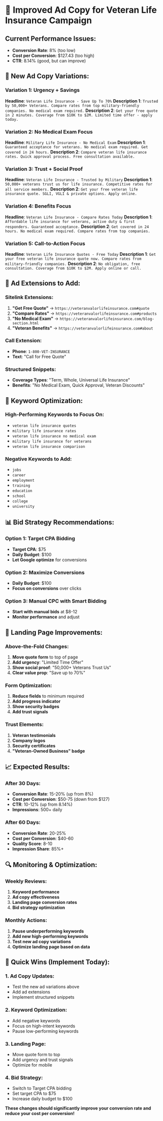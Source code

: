 # 🎯 Improved Ad Copy for Veteran Life Insurance Campaign

## **Current Performance Issues:**
- **Conversion Rate**: 8% (too low)
- **Cost per Conversion**: $127.43 (too high)
- **CTR**: 8.14% (good, but can improve)

## **🎯 New Ad Copy Variations:**

### **Variation 1: Urgency + Savings**
**Headline**: `Veteran Life Insurance - Save Up To 70%`
**Description 1**: `Trusted by 50,000+ Veterans. Compare rates from top military-friendly companies. No medical exam required.`
**Description 2**: `Get your free quote in 2 minutes. Coverage from $10K to $2M. Limited time offer - apply today.`

### **Variation 2: No Medical Exam Focus**
**Headline**: `Military Life Insurance - No Medical Exam`
**Description 1**: `Guaranteed acceptance for veterans. No medical exam required. Get covered in 24 hours.`
**Description 2**: `Compare veteran life insurance rates. Quick approval process. Free consultation available.`

### **Variation 3: Trust + Social Proof**
**Headline**: `Veteran Life Insurance - Trusted by Military`
**Description 1**: `50,000+ veterans trust us for life insurance. Competitive rates for all service members.`
**Description 2**: `Get your free veteran life insurance quote. SGLI, VGLI & private options. Apply online.`

### **Variation 4: Benefits Focus**
**Headline**: `Veteran Life Insurance - Compare Rates Today`
**Description 1**: `Affordable life insurance for veterans, active duty & first responders. Guaranteed acceptance.`
**Description 2**: `Get covered in 24 hours. No medical exam required. Compare rates from top companies.`

### **Variation 5: Call-to-Action Focus**
**Headline**: `Veteran Life Insurance Quotes - Free Today`
**Description 1**: `Get your free veteran life insurance quote now. Compare rates from military-friendly companies.`
**Description 2**: `No obligation, free consultation. Coverage from $10K to $2M. Apply online or call.`

## **🔧 Ad Extensions to Add:**

### **Sitelink Extensions:**
1. **"Get Free Quote"** → `https://veteranvalorlifeinsurance.com#quote`
2. **"Compare Rates"** → `https://veteranvalorlifeinsurance.com#products`
3. **"No Medical Exam"** → `https://veteranvalorlifeinsurance.com/blog-section.html`
4. **"Veteran Benefits"** → `https://veteranvalorlifeinsurance.com#about`

### **Call Extension:**
- **Phone**: `1-800-VET-INSURANCE`
- **Text**: "Call for Free Quote"

### **Structured Snippets:**
- **Coverage Types**: "Term, Whole, Universal Life Insurance"
- **Benefits**: "No Medical Exam, Quick Approval, Veteran Discounts"

## **🎯 Keyword Optimization:**

### **High-Performing Keywords to Focus On:**
- `veteran life insurance quotes`
- `military life insurance rates`
- `veteran life insurance no medical exam`
- `military life insurance for veterans`
- `veteran life insurance comparison`

### **Negative Keywords to Add:**
- `jobs`
- `career`
- `employment`
- `training`
- `education`
- `school`
- `college`
- `university`

## **📊 Bid Strategy Recommendations:**

### **Option 1: Target CPA Bidding**
- **Target CPA**: $75
- **Daily Budget**: $100
- **Let Google optimize** for conversions

### **Option 2: Maximize Conversions**
- **Daily Budget**: $100
- **Focus on conversions** over clicks

### **Option 3: Manual CPC with Smart Bidding**
- **Start with manual bids** at $8-12
- **Monitor performance** and adjust

## **🎯 Landing Page Improvements:**

### **Above-the-Fold Changes:**
1. **Move quote form** to top of page
2. **Add urgency**: "Limited Time Offer"
3. **Show social proof**: "50,000+ Veterans Trust Us"
4. **Clear value prop**: "Save up to 70%"

### **Form Optimization:**
1. **Reduce fields** to minimum required
2. **Add progress indicator**
3. **Show security badges**
4. **Add trust signals**

### **Trust Elements:**
1. **Veteran testimonials**
2. **Company logos**
3. **Security certificates**
4. **"Veteran-Owned Business" badge**

## **📈 Expected Results:**

### **After 30 Days:**
- **Conversion Rate**: 15-20% (up from 8%)
- **Cost per Conversion**: $50-75 (down from $127)
- **CTR**: 10-12% (up from 8.14%)
- **Impressions**: 500+ daily

### **After 60 Days:**
- **Conversion Rate**: 20-25%
- **Cost per Conversion**: $40-60
- **Quality Score**: 8-10
- **Impression Share**: 85%+

## **🔍 Monitoring & Optimization:**

### **Weekly Reviews:**
1. **Keyword performance**
2. **Ad copy effectiveness**
3. **Landing page conversion rates**
4. **Bid strategy optimization**

### **Monthly Actions:**
1. **Pause underperforming keywords**
2. **Add new high-performing keywords**
3. **Test new ad copy variations**
4. **Optimize landing page based on data**

## **🎯 Quick Wins (Implement Today):**

### **1. Ad Copy Updates:**
- Test the new ad variations above
- Add ad extensions
- Implement structured snippets

### **2. Keyword Optimization:**
- Add negative keywords
- Focus on high-intent keywords
- Pause low-performing keywords

### **3. Landing Page:**
- Move quote form to top
- Add urgency and trust signals
- Optimize for mobile

### **4. Bid Strategy:**
- Switch to Target CPA bidding
- Set target CPA to $75
- Increase daily budget to $100

**These changes should significantly improve your conversion rate and reduce your cost per conversion!** 